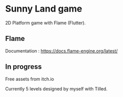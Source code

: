 # Sunny Land game

2D Platform game with Flame (Flutter).

## Flame

Documentation : https://docs.flame-engine.org/latest/

## In progress

Free assets from itch.io

Currently 5 levels designed by myself with Tilled.
